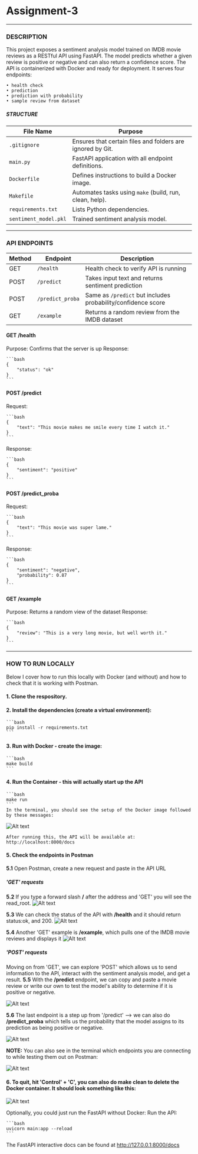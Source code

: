 # Assignment-3
---

### **DESCRIPTION**
This project exposes a sentiment analysis model trained on IMDB movie reviews as a RESTful API using FastAPI. The model predicts whether a given review is positive or negative and can also return a confidence score. The API is containerized with Docker and ready for deployment. It serves four endpoints:

    • health check
    • prediction
    • prediction with probability
    • sample review from dataset


##### STRUCTURE

| File Name       | Purpose                                  |
|----------------|-------------------------------------------|
| `.gitignore`    | Ensures that certain files and folders are ignored by Git. |
| `main.py`     | FastAPI application with all endpoint definitions.     |
| `Dockerfile`     | Defines instructions to build a Docker image.     |
| `Makefile`     | Automates tasks using `make` (build, run, clean, help).     |
| `requirements.txt`     | Lists Python dependencies.     |
| `sentiment_model.pkl`     | Trained sentiment analysis model.     |

---
### **API ENDPOINTS**
| Method | Endpoint         | Description                                           |
|--------|------------------|-------------------------------------------------------|
| GET    | `/health`        | Health check to verify API is running                |
| POST   | `/predict`       | Takes input text and returns sentiment prediction     |
| POST   | `/predict_proba` | Same as `/predict` but includes probability/confidence score |
| GET    | `/example`       | Returns a random review from the IMDB dataset        |

#### GET /health
Purpose: Confirms that the server is up
Response:

    ```bash
    {
        "status": "ok"
    }
    ```


#### POST /predict
Request:

    ```bash
    {
        "text": "This movie makes me smile every time I watch it."
    }
    ```
Response:

    ```bash
    {
        "sentiment": "positive"
    }
    ```


#### POST /predict_proba
Request:

    ```bash
    {
        "text": "This movie was super lame."
    }
    ```
Response:

    ```bash
    {
        "sentiment": "negative",
        "probability": 0.87
    }
    ```

#### GET /example
Purpose: Returns a random view of the dataset
Response:

    ```bash
    {
        "review": "This is a very long movie, but well worth it."
    }
    ```



---
### **HOW TO RUN LOCALLY**
Below I cover how to run this locally with Docker (and without) and how to check that it is working with Postman.

#### 1. Clone the respository.

#### 2. Install the dependencies (create a virtual environment):

    ```bash
    pip install -r requirements.txt
    ```

#### 3. Run with Docker - create the image:
    ```bash
    make build
    ```

#### 4. Run the Container - this will actually start up the API
    ```bash
    make run
    ```
    In the terminal, you should see the setup of the Docker image followed by these messages:
![Alt text](readme_photos/start.png)

    After running this, the API will be available at:
    http://localhost:8000/docs

#### 5. Check the endpoints in Postman
**5.1** Open Postman, create a new request and paste in the API URL

##### 'GET' requests
**5.2** If you type a forward slash **/** after the address and 'GET' you will see the read_root.
![Alt text](readme_photos/root.png)

**5.3** We can check the status of the API with **/health** and it should return status:ok, and 200.
![Alt text](readme_photos/health_status.png)

**5.4** Another 'GET' example is **/example**, which pulls one of the IMDB movie reviews and displays it
![Alt text](readme_photos/example.png)

##### 'POST' requests
Moving on from 'GET', we can explore 'POST' which allows us to send information to the API, interact with the sentiment analysis model, and get a result.
**5.5** With the **/predict** endpoint, we can copy and paste a movie review or write our own to test the model's ability to determine if it is positive or negative.

![Alt text](readme_photos/predict.png)

**5.6** The last endpoint is a step up from '/predict' --> we can also do **/predict_proba** which tells us the probability that the model assigns to its prediction as being positive or negative.

![Alt text](readme_photos/predict_proba.png)

**NOTE:** You can also see in the terminal which endpoints you are connecting to while testing them out on Postman:

![Alt text](readme_photos/terminal.png)

#### 6. To quit, hit 'Control' + 'C', you can also do make clean to delete the Docker container. It should look something like this:
![Alt text](readme_photos/end.png)



Optionally, you could just run the FastAPI without Docker:
Run the API:

    ```bash
    uvicorn main:app --reload
    ```
The FastAPI interactive docs can be found at http://127.0.0.1:8000/docs
